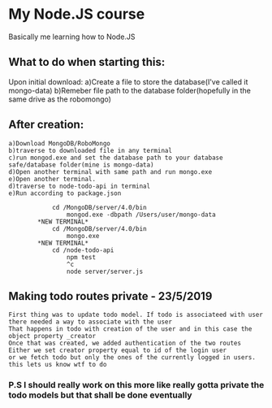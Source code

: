 # My Node.JS course
Basically me learning how to Node.JS

## What to do when starting this:
Upon initial download:
    a)Create a file to store the database(I've called it mongo-data)
    b)Remeber file path to the database folder(hopefully in the same drive as the robomongo)

## After creation:
    a)Download MongoDB/RoboMongo
    b)traverse to downloaded file in any terminal
    c)run mongod.exe and set the database path to your database safe/database folder(mine is mongo-data)
    d)Open another terminal with same path and run mongo.exe
    e)Open another terminal.
    d)traverse to node-todo-api in terminal
    e)Run according to package.json
    
```Example:*NEW TERMINAL* 
            cd /MongoDB/server/4.0/bin
                mongod.exe -dbpath /Users/user/mongo-data
        *NEW TERMINAL*
            cd /MongoDB/server/4.0/bin
                mongo.exe
        *NEW TERMINAL*
            cd /node-todo-api
                npm test
                ^c
                node server/server.js
```

## Making todo routes private - 23/5/2019
    First thing was to update todo model. If todo is associateed with user there needed a way to associate with the user
    That happens in todo with creation of the user and in this case the object property _creator
    Once that was created, we added authentication of the two routes
    Either we set creator property equal to id of the login user
    or we fetch todo but only the ones of the currently logged in users.
    this lets us know wtf to do
    
### P.S I should really work on this more like really gotta private the todo models but that shall be done eventually
